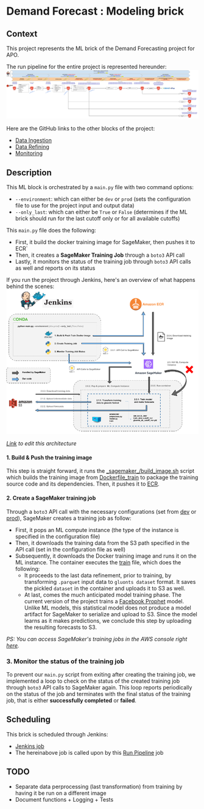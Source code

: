 # Demand Forecast : Modeling brick

## Context

This project represents the ML brick of the Demand Forecasting project for APO.

The run pipeline for the entire project is represented hereunder:
![Pipeline model](assets/pipeline_modelisation.png)

Here are the GitHub links to the other blocks of the project:
- [Data Ingestion](https://github.com/dktunited/forecast-data-ingestion.git)
- [Data Refining](https://github.com/dktunited/forecast-data-refining-demand.git)
- [Monitoring](https://github.com/dktunited/forecast-monitoring.git)


## Description

This ML block is orchestrated by a `main.py` file with two command options:
- `--environment`: which can either be `dev` or `prod` (sets the configuration file to use for the project input and output data)
- `--only_last`: which can either be `True` or `False` (determines if the ML brick should run for the last cutoff only or for all available cutoffs)

This `main.py` file does the following:
- First, it build the docker training image for SageMaker, then pushes it to ECR`
- Then, it creates a **SageMaker Training Job** through a `boto3` API call
- Lastly, it monitors the status of the training job through `boto3` API calls as well and reports on its status

If you run the project through Jenkins, here's an overview of what happens behind the scenes:
![Run architecture](assets/architecture.png)

*[Link](https://docs.google.com/drawings/d/1ezlH39R2YX8wLeO-kq1y2u6581DrrfPu5ZINXelC5qI/edit) to edit this architecture*

#### 1. Build & Push the training image
This step is straight forward, it runs the [\_sagemaker\_/build_image.sh](https://github.com/dktunited/forecast-modeling-demand/blob/develop/_sagemaker_/build_image.sh) script which builds the training image from [Dockerfile_train](https://github.com/dktunited/forecast-modeling-demand/blob/develop/_sagemaker_/Dockerfile_train) to package the training source code and its dependencies. Then, it pushes it to [ECR](https://eu-west-1.console.aws.amazon.com/ecr/repositories?region=eu-west-1).

#### 2. Create a SageMaker training job
Through a `boto3` API call with the necessary configurations (set from [dev](https://github.com/dktunited/forecast-modeling-demand/blob/develop/conf/dev.yml) or [prod](https://github.com/dktunited/forecast-modeling-demand/blob/develop/conf/prod.yml)), SageMaker creates a training job as follow:
- First, it pops an ML compute instance (the type of the instance is specified in the configuration file)
- Then, it downloads the training data from the S3 path specified in the API call (set in the configuration file as well)
- Subsequently, it downloads the Docker training image and runs it on the ML instance. The container executes the [train](https://github.com/dktunited/forecast-modeling-demand/blob/develop/src/train) file, which does the following:
    * It proceeds to the last data refinement, prior to training, by transforming `.parquet` input data to `gluonts dataset` format. It saves the pickled `dataset` in the container and uploads it to S3 as well.
    * At last, comes the much anticipated model training phase. The current version of the project trains a [Facebook Prophet](https://facebook.github.io/prophet/) model. Unlike ML models, this statistical model does not produce a model artifact for SageMaker to serialize and upload to S3. Since the model learns as it makes predictions, we conclude this step by uploading the resulting forecasts to S3.

*PS: You can access SageMaker's training jobs in the AWS console right [here](https://eu-west-1.console.aws.amazon.com/sagemaker/home?region=eu-west-1#/jobs).*

### 3. Monitor the status of the training job
To prevent our `main.py` script from exiting after creating the training job, we implemented a loop to check on the status of the created training job through `boto3` API calls to SageMaker again. This loop reports periodically on the status of the job and terminates with the final status of the training job, that is either **successfully completed** or **failed**.

## Scheduling

This brick is scheduled through Jenkins:
- [Jenkins job](https://forecast-jenkins.subsidia.org/view/PIPELINE-RUN/job/forecast-modeling-demand/)
- The hereinabove job is called upon by this [Run Pipeline](https://forecast-jenkins.subsidia.org/job/forecast-pipeline-demand/) job

## TODO
- Separate data perprocessing (last transformation) from training by having it be run on a different image
- Document functions + Logging + Tests